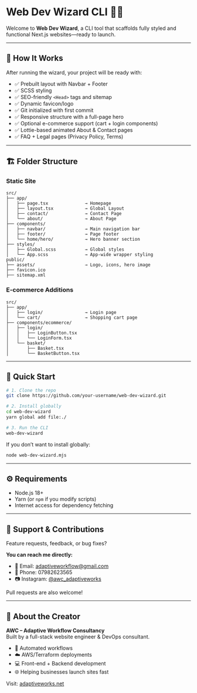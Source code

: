 # Web Dev Wizard CLI 🧙‍♂️

Welcome to **Web Dev Wizard**, a CLI tool that scaffolds fully styled and functional Next.js websites—ready to launch.

---

## 🔧 How It Works

After running the wizard, your project will be ready with:

- ✅ Prebuilt layout with Navbar + Footer
- ✅ SCSS styling
- ✅ SEO-friendly `<Head>` tags and sitemap
- ✅ Dynamic favicon/logo
- ✅ Git initialized with first commit
- ✅ Responsive structure with a full-page hero
- ✅ Optional e-commerce support (cart + login components)
- ✅ Lottie-based animated About & Contact pages
- ✅ FAQ + Legal pages (Privacy Policy, Terms)

---

## 🏗️ Folder Structure

### Static Site
```
src/
├── app/
│   ├── page.tsx              → Homepage
│   ├── layout.tsx            → Global Layout
│   ├── contact/              → Contact Page
│   └── about/                → About Page
├── components/
│   ├── navbar/               → Main navigation bar
│   ├── footer/               → Page footer
│   └── home/hero/            → Hero banner section
├── styles/
│   ├── Global.scss           → Global styles
│   └── App.scss              → App-wide wrapper styling
public/
├── assets/                   → Logo, icons, hero image
├── favicon.ico
├── sitemap.xml
```

### E-commerce Additions
```
src/
├── app/
│   ├── login/                → Login page
│   └── cart/                 → Shopping cart page
├── components/ecommerce/
│   ├── login/
│   │   ├── LoginButton.tsx
│   │   └── LoginForm.tsx
│   └── basket/
│       ├── Basket.tsx
│       └── BasketButton.tsx
```

---

## 🚀 Quick Start

```bash
# 1. Clone the repo
git clone https://github.com/your-username/web-dev-wizard.git

# 2. Install globally
cd web-dev-wizard
yarn global add file:./

# 3. Run the CLI
web-dev-wizard
```

If you don’t want to install globally:
```bash
node web-dev-wizard.mjs
```

---

## ⚙️ Requirements

- Node.js 18+
- Yarn (or `npm` if you modify scripts)
- Internet access for dependency fetching

---

## 🧪 Support & Contributions

Feature requests, feedback, or bug fixes?

**You can reach me directly:**

- 📧 Email: [adaptiveworkflow@gmail.com](mailto:adaptiveworkflow@gmail.com)
- 📱 Phone: 07982623565
- 📷 Instagram: [@awc_adaptiveworks](https://www.instagram.com/awc_adaptiveworks/)

Pull requests are also welcome!

---

## 👤 About the Creator

**AWC – Adaptive Workflow Consultancy**  
Built by a full-stack website engineer & DevOps consultant.

- 🔁 Automated workflows
- ☁️ AWS/Terraform deployments
- 💻 Front-end + Backend development
- 🌐 Helping businesses launch sites fast

Visit: [adaptiveworks.net](https://adaptiveworks.net)